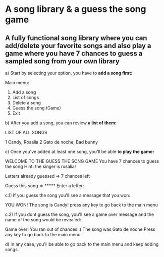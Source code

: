 # A song library & a guess the song game

## A fully functional song library where you can add/delete your favorite songs and also play a game where you have 7 chances to guess a sampled song from your own library

a) Start by selecting your option, you have to **add a song first:**

  Main menu:
  
  1. Add a song
  2. List of songs
  3. Delete a song
  4. Guess the song (Game)
  5. Exit


b) After you add a song, you can review **a list of them:**

  LIST OF ALL SONGS

  1 Candy, Rosalia
  2 Gato de noche, Bad bunny

c) Once you've added at least one song, you'll be able **to play the game:**

  WELCOME TO THE GUESS THE SONG GAME
  You have 7 chances to guess the song
  Hint: the singer is rosalia!
  
  
  Letters already guessed => 
  7 chances left
  
  Guess this song => *****
  Enter a letter: 

c.1) If you guess the song you'll see a message that you won:
  
  YOU WON!
  The song is Candy!
  press any key to go back to the main menu

c.2) If you dont guess the song, you'll see a game over message and the name of the song would be revealed:

  Game over! You ran out of chances :(
  The song was Gato de noche
  Press any key to go back to the main menu.

d) In any case, you'll be able to go back to the main menu and keep adding songs. 
  
  

